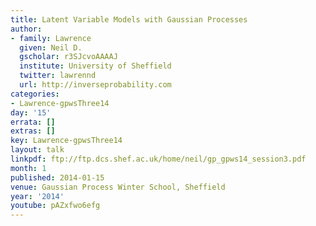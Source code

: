 ```yaml
---
title: Latent Variable Models with Gaussian Processes
author:
- family: Lawrence
  given: Neil D.
  gscholar: r3SJcvoAAAAJ
  institute: University of Sheffield
  twitter: lawrennd
  url: http://inverseprobability.com
categories:
- Lawrence-gpwsThree14
day: '15'
errata: []
extras: []
key: Lawrence-gpwsThree14
layout: talk
linkpdf: ftp://ftp.dcs.shef.ac.uk/home/neil/gp_gpws14_session3.pdf
month: 1
published: 2014-01-15
venue: Gaussian Process Winter School, Sheffield
year: '2014'
youtube: pAZxfwo6efg
---
```

